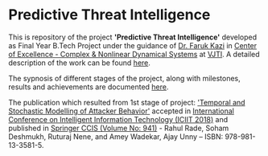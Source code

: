 # Predictive Threat Intelligence
This is repository of the project <b>'Predictive Threat Intelligence'</b> developed as Final Year B.Tech Project under the guidance of [Dr. Faruk Kazi](https://scholar.google.co.in/citations?user=oa7QCAgAAAAJ&hl=en) in [Center of Excellence - Complex & Nonlinear Dynamical Systems](https://www.vjti.ac.in/images/coe-cnds/project/index.html) at [VJTI](https://www.vjti.ac.in/). A detailed description of the work can be found [here](https://imrahulr.github.io/machine%20learning/big%20data/kafka/cyber%20security/hmm/coe-cnds/2018/08/01/threat-intelligence.html).

The sypnosis of different stages of the project, along with milestones, results and achievements are documented [here](https://soham97.github.io/Predictive-Threat-Intelligence/).

The publication which resulted from 1st stage of project: ['Temporal and Stochastic Modelling of Attacker Behavior'](https://link.springer.com/chapter/10.1007/978-981-13-3582-2_3) accepted in [International Conference on Intelligent Information Technology (ICIIT 2018)](http://www.iciit.in/) and published in [Springer CCIS (Volume No: 941)](https://www.springer.com/series/7899) - Rahul Rade, Soham Deshmukh, Ruturaj Nene, and Amey Wadekar, Ajay Unny – ISBN: 978-981-13-3581-5.
